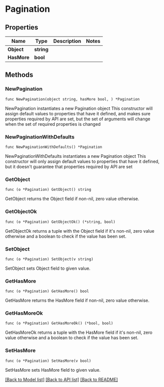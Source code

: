 # Pagination

## Properties

Name | Type | Description | Notes
------------ | ------------- | ------------- | -------------
**Object** | **string** |  | 
**HasMore** | **bool** |  | 

## Methods

### NewPagination

`func NewPagination(object string, hasMore bool, ) *Pagination`

NewPagination instantiates a new Pagination object
This constructor will assign default values to properties that have it defined,
and makes sure properties required by API are set, but the set of arguments
will change when the set of required properties is changed

### NewPaginationWithDefaults

`func NewPaginationWithDefaults() *Pagination`

NewPaginationWithDefaults instantiates a new Pagination object
This constructor will only assign default values to properties that have it defined,
but it doesn't guarantee that properties required by API are set

### GetObject

`func (o *Pagination) GetObject() string`

GetObject returns the Object field if non-nil, zero value otherwise.

### GetObjectOk

`func (o *Pagination) GetObjectOk() (*string, bool)`

GetObjectOk returns a tuple with the Object field if it's non-nil, zero value otherwise
and a boolean to check if the value has been set.

### SetObject

`func (o *Pagination) SetObject(v string)`

SetObject sets Object field to given value.


### GetHasMore

`func (o *Pagination) GetHasMore() bool`

GetHasMore returns the HasMore field if non-nil, zero value otherwise.

### GetHasMoreOk

`func (o *Pagination) GetHasMoreOk() (*bool, bool)`

GetHasMoreOk returns a tuple with the HasMore field if it's non-nil, zero value otherwise
and a boolean to check if the value has been set.

### SetHasMore

`func (o *Pagination) SetHasMore(v bool)`

SetHasMore sets HasMore field to given value.



[[Back to Model list]](../README.md#documentation-for-models) [[Back to API list]](../README.md#documentation-for-api-endpoints) [[Back to README]](../README.md)


